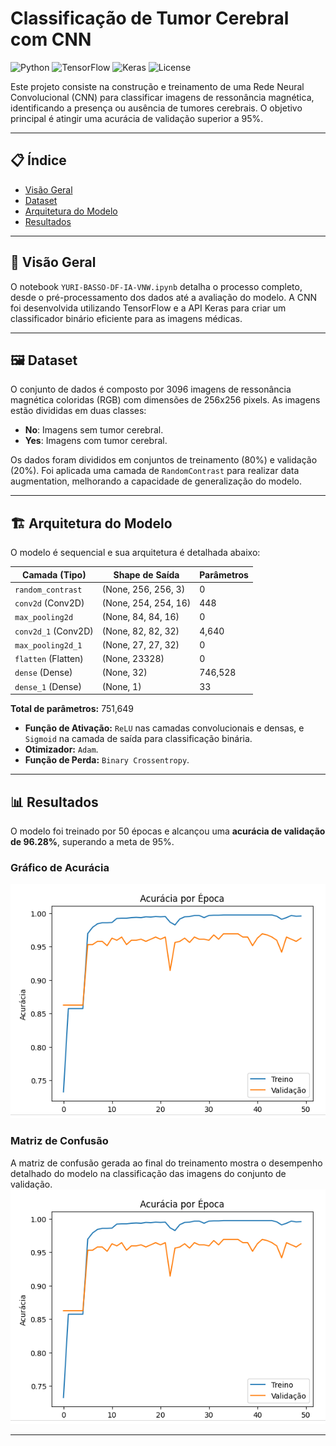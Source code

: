 # Classificação de Tumor Cerebral com CNN

![Python](https://img.shields.io/badge/Python-3.7%2B-blue.svg)
![TensorFlow](https://img.shields.io/badge/TensorFlow-2.x-orange.svg)
![Keras](https://img.shields.io/badge/Keras-2.x-red.svg)
![License](https://img.shields.io/badge/License-MIT-green.svg)

Este projeto consiste na construção e treinamento de uma Rede Neural Convolucional (CNN) para classificar imagens de ressonância magnética, identificando a presença ou ausência de tumores cerebrais. O objetivo principal é atingir uma acurácia de validação superior a 95%.

---

## 📋 Índice

- [Visão Geral](#-visão-geral)
- [Dataset](#-dataset)
- [Arquitetura do Modelo](#-arquitetura-do-modelo)
- [Resultados](#-resultados)

---

## 🔬 Visão Geral

O notebook `YURI-BASSO-DF-IA-VNW.ipynb` detalha o processo completo, desde o pré-processamento dos dados até a avaliação do modelo. A CNN foi desenvolvida utilizando TensorFlow e a API Keras para criar um classificador binário eficiente para as imagens médicas.

---

## 🖼️ Dataset

O conjunto de dados é composto por 3096 imagens de ressonância magnética coloridas (RGB) com dimensões de 256x256 pixels. As imagens estão divididas em duas classes:

-   **No**: Imagens sem tumor cerebral.
-   **Yes**: Imagens com tumor cerebral.

Os dados foram divididos em conjuntos de treinamento (80%) e validação (20%). Foi aplicada uma camada de `RandomContrast` para realizar data augmentation, melhorando a capacidade de generalização do modelo.

---

## 🏗️ Arquitetura do Modelo

O modelo é sequencial e sua arquitetura é detalhada abaixo:

| Camada (Tipo)              | Shape de Saída          | Parâmetros |
| -------------------------- | ----------------------- | ---------- |
| `random_contrast`          | (None, 256, 256, 3)     | 0          |
| `conv2d` (Conv2D)          | (None, 254, 254, 16)    | 448        |
| `max_pooling2d`            | (None, 84, 84, 16)      | 0          |
| `conv2d_1` (Conv2D)        | (None, 82, 82, 32)      | 4,640      |
| `max_pooling2d_1`          | (None, 27, 27, 32)      | 0          |
| `flatten` (Flatten)        | (None, 23328)           | 0          |
| `dense` (Dense)            | (None, 32)              | 746,528    |
| `dense_1` (Dense)          | (None, 1)               | 33         |

**Total de parâmetros:** 751,649

-   **Função de Ativação:** `ReLU` nas camadas convolucionais e densas, e `Sigmoid` na camada de saída para classificação binária.
-   **Otimizador:** `Adam`.
-   **Função de Perda:** `Binary Crossentropy`.

---

## 📊 Resultados

O modelo foi treinado por 50 épocas e alcançou uma **acurácia de validação de 96.28%**, superando a meta de 95%.

### Gráfico de Acurácia
![Gráfico de Acurácia](https://github.com/jybass/CNN_Brain_Tumor/blob/main/imagens/Print%20do%20gr%C3%A1fico%20de%20acur%C3%A1cia.PNG)

### Matriz de Confusão
A matriz de confusão gerada ao final do treinamento mostra o desempenho detalhado do modelo na classificação das imagens do conjunto de validação.
![Matriz de Confusão](https://github.com/jybass/CNN_Brain_Tumor/blob/main/imagens/Print%20do%20gr%C3%A1fico%20de%20acur%C3%A1cia.PNG)

---
